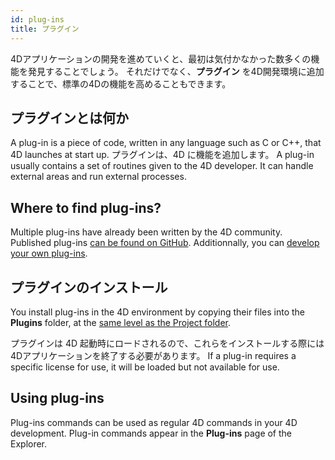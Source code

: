 ```yaml
---
id: plug-ins
title: プラグイン
---
```


4Dアプリケーションの開発を進めていくと、最初は気付かなかった数多くの機能を発見することでしょう。 それだけでなく、**プラグイン** を4D開発環境に追加することで、標準の4Dの機能を高めることもできます。

## プラグインとは何か

A plug-in is a piece of code, written in any language such as C or C++, that 4D launches at start up. プラグインは、4D に機能を追加します。 A plug-in usually contains a set of routines given to the 4D developer. It can handle external areas and run external processes.

## Where to find plug-ins?

Multiple plug-ins have already been written by the 4D community. Published plug-ins [can be found on GitHub](https://github.com/search?q=4d-plugin&type=Repositories). Additionnally, you can [develop your own plug-ins](Extensions/develop-plug-ins.md).


## プラグインのインストール

You install plug-ins in the 4D environment by copying their files into the **Plugins** folder, at the [same level as the Project folder](Project/architecture#plugins).

プラグインは 4D 起動時にロードされるので、これらをインストールする際には 4Dアプリケーションを終了する必要があります。 If a plug-in requires a specific license for use, it will be loaded but not available for use.


## Using plug-ins

Plug-ins commands can be used as regular 4D commands in your 4D development. Plug-in commands appear in the **Plug-ins** page of the Explorer. 


